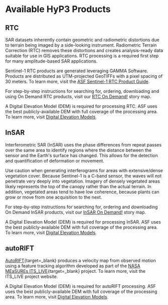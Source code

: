 # Available HyP3 Products

## RTC

SAR datasets inherently contain geometric and radiometric distortions due to terrain
being imaged by a side-looking instrument. Radiometric Terrain Correction (RTC) removes
these distortions and creates analysis-ready data suitable for use in GIS applications.
RTC processing is a required first step for many amplitude-based SAR applications.

Sentinel-1 RTC products are generated leveraging GAMMA Software. Products are 
distributed as UTM-projected GeoTIFFs with a pixel spacing of 30 meters. To learn
more, visit the
[ASF Sentinel-1 RTC Product Guide](guides/rtc_product_guide.md).

For step-by-step instructions for searching for, ordering, downloading and using On Demand RTC products, visit our [RTC On Demand!](https://storymaps.arcgis.com/stories/2ead3222d2294d1fae1d11d3f98d7c35) story map.

A Digital Elevation Model (DEM) is required for processing RTC. ASF uses the
best publicly-available DEM with full coverage of the processing area. To learn more,
visit [Digital Elevation Models](dems.md).

## InSAR

Interferometric SAR (InSAR) uses the phase differences from repeat passes over the
same area to identify regions where the distance between the sensor and the Earth's
surface has changed. This allows for the detection and quantification of deformation
or movement.

Use caution when generating interferograms for areas with extensive/dense vegetation cover.
Because Sentinel-1 is a C-band sensor, the waves will not penetrate very deeply into vegetation.
Imagery of densely vegetated areas likely represents the top of the canopy rather than the
actual terrain. In addition, vegetated areas tend to have low coherence, because plants can grow
or move from one acquisition to the next.

For step-by-step instructions for searching for, ordering and downloading On Demand InSAR products, visit our [InSAR On Demand!](https://storymaps.arcgis.com/stories/68a8a3253900411185ae9eb6bb5283d3) story map.

A Digital Elevation Model (DEM) is required for processing InSAR. ASF uses the
best publicly-available DEM with full coverage of the processing area. To learn more,
visit [Digital Elevation Models](dems.md).

## autoRIFT

[AutoRIFT](https://github.com/leiyangleon/autoRIFT){target=_blank} produces a velocity map from
observed motion using a feature tracking algorithm developed as part of the 
[NASA MEaSUREs ITS_LIVE](https://its-live.jpl.nasa.gov/){target=_blank} project. To learn more,
visit the ITS_LIVE project website.

A Digital Elevation Model (DEM) is required for autoRIFT processing. ASF uses the
best publicly-available DEM with full coverage of the processing area. To learn more,
visit [Digital Elevation Models](dems.md).
